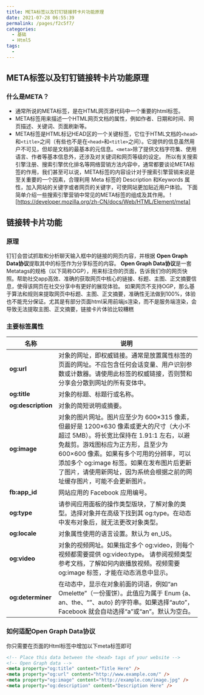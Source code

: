 ```yaml
---
title: META标签以及钉钉链接转卡片功能原理
date: 2021-07-28 06:55:39
permalink: /pages/f2c5f7/
categories:
  - 基础
  - Html5
tags:
  - 
---
```

## META标签以及钉钉链接转卡片功能原理

### 什么是META？

+ 通常所说的META标签，是在HTML网页源代码中一个重要的html标签。
+ META标签用来描述一个HTML网页文档的属性，例如作者、日期和时间、网页描述、关键词、页面刷新等。
+ META标签是HTML标记HEAD区的一个关键标签，它位于HTML文档的`<head>`和`<title>`之间（有些也不是在`<head>`和`<title>`之间）。它提供的信息虽然用户不可见，但却是文档的最基本的元信息。`<meta>`除了提供文档字符集、使用语言、作者等基本信息外，还涉及对关键词和网页等级的设定。
所以有关搜索引擎注册、搜索引擎优化排名等网络营销方法内容中，通常都要谈论META标签的作用，我们甚至可以说，META标签的内容设计对于搜索引擎营销来说是至关重要的一个因素，合理利用 Meta 标签的 Description 和Keywords 属性，加入网站的关键字或者网页的关键字，可使网站更加贴近用户体验。
下面简单介绍一些搜索引擎营销中常见的META标签的组成及其作用。
![https://developer.mozilla.org/zh-CN/docs/Web/HTML/Element/meta]

## 链接转卡片功能

### 原理

钉钉会尝试抓取和分析聊天输入框中的链接的网页内容，并根据 **Open Graph Data协议**提取其中的标签作为分享标签的内容。
**Open Graph Data协议**是一套Metatags的规格（以下简称OGP），用来标注你的页面，告诉我们你的网页快照。帮助社交app高效、准确的获取网页中核心的链接、标题、主图、正文摘要信息，使得该网页在社交分享中有更好的展现体验。
    如果网页不支持OGP，那么基于算法和规则来提取网页中标题、主图、正文摘要，准确性无法做到100%，体验也不能充分保证。尤其是有部分页面html采用前端js渲染，而不是服务端渲染，会导致无法提取主图、正文摘要，链接卡片体验比较糟糕

### 主要标签属性

| **名称**           | **说明**                                                     |
| ------------------ | ------------------------------------------------------------ |
| **og:url**         | 对象的网址，即权威链接。通常是放置属性标签的页面的网址。不应包含任何会话变量、用户识别参数或计数器。请使用此标签的权威链接，否则赞和分享会分散到网址的所有变体中。 |
| **og:title**       | 对象的标题、标题行或名称。                                   |
| **og:description** | 对象的简短说明或摘要。                                       |
| **og:image**       | 对象的图片网址。图片应至少为 600×315 像素，但最好是 1200×630 像素或更大的尺寸（大小不超过 5MB）。将长宽比保持在 1.91:1 左右，以避免裁剪。游戏图标应为正方形，且至少为 600×600 像素。如果有多个可用的分辨率，可以添加多个 og:image 标签。如果在发布图片后更新了图片，请使用新网址，因为系统会根据之前的网址缓存图片，可能不会更新图片。 |
| **fb:app_id**      | 网站应用的 Facebook 应用编号。                               |
| **og:type**        | 请参阅应用面板的操作类型版块，了解对象的类型。选择对象并在高级下找到其 og:type。在动态中发布对象后，就无法更改对象类型。 |
| **og:locale**      | 对象属性使用的语言设置。默认为 en_US。                       |
| **og:video**       | 对象的视频网址。如果指定多个 og:video，则每个视频都需要提供 og:video:type。 请参阅视频类型参考文档，了解如何内嵌播放视频。视频需要 og:image 标签，才能在动态消息中显示。 |
| **og:determiner**  | 在动态中，显示在对象前面的词语，例如“an Omelette”（一份蛋饼）。此值应为属于 Enum {a、an、the、“”、auto} 的字符串。如果选择“auto”，Facebook 就会自动选择“a”或“an”。默认为空白。 |

### 如何适配Open Graph Data协议

你只需要在页面的Html标签中增加以下meta标签即可

```html
<!-- Place this data between the <head> tags of your website -->
<!-- Open Graph data -->
<meta property="og:title" content="Title Here" />
<meta property="og:url" content="http://www.example.com/" />
<meta property="og:image" content="http://example.com/image.jpg" />
<meta property="og:description" content="Description Here" />
```
